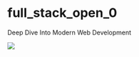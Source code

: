 # full_stack_open_0
Deep Dive Into Modern Web Development

[![](https://mermaid.ink/img/pako:eNq1kj9PwzAQxb-KdSttsnvoAogOVFRKRkvI2BfiNrGDfeaPqn53LokYGAJCovZkn9_7PVnvBCZYBAkJXzJ6gzdOP0fdKy94XXcOPa03m6sK4ytGKbZ1vRcK9g9VrUCKlmhIsiwTZeswFSYVLXbJ-aMrGlfiu-6HDvUwlB7fHn0gnI1nu_XoPDOkiGhdREOCAgO-SVmWFPwS6e72r4km26U423p3L2wwuefjf6N77TyPl-k8E43r8CLgwzL3cBms1aQZG_wP4OCFCZ6m3543rKDHyJEt9_M0ShVQiz2OcAVPnTbHsRZnfqgzherDG5AUM64gD8z8KjPIRneJb7liFOJubvxU_PMn2-gDlA?type=png)](https://mermaid.live/edit#pako:eNq1kj9PwzAQxb-KdSttsnvoAogOVFRKRkvI2BfiNrGDfeaPqn53LokYGAJCovZkn9_7PVnvBCZYBAkJXzJ6gzdOP0fdKy94XXcOPa03m6sK4ytGKbZ1vRcK9g9VrUCKlmhIsiwTZeswFSYVLXbJ-aMrGlfiu-6HDvUwlB7fHn0gnI1nu_XoPDOkiGhdREOCAgO-SVmWFPwS6e72r4km26U423p3L2wwuefjf6N77TyPl-k8E43r8CLgwzL3cBms1aQZG_wP4OCFCZ6m3543rKDHyJEt9_M0ShVQiz2OcAVPnTbHsRZnfqgzherDG5AUM64gD8z8KjPIRneJb7liFOJubvxU_PMn2-gDlA)
